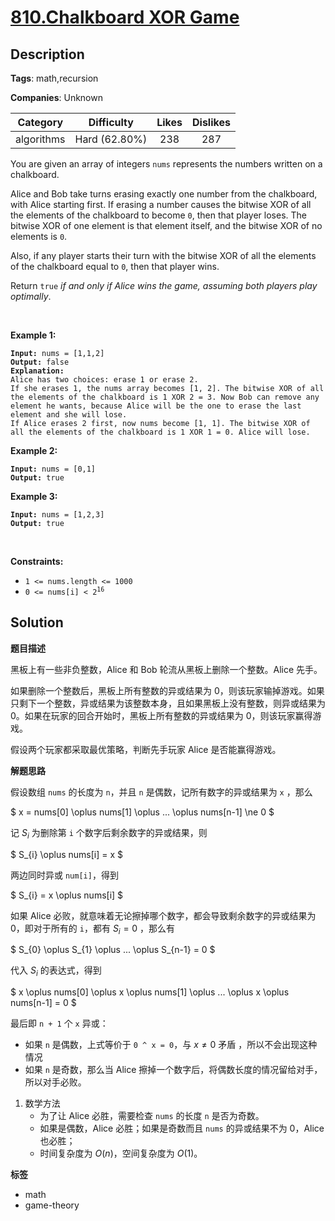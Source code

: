 # [810.Chalkboard XOR Game](https://leetcode.com/problems/chalkboard-xor-game/description/)

## Description

**Tags**: math,recursion

**Companies**: Unknown

|  Category  |  Difficulty   | Likes | Dislikes |
| :--------: | :-----------: | :---: | :------: |
| algorithms | Hard (62.80%) |  238  |   287    |

<p>You are given an array of integers <code>nums</code> represents the numbers written on a chalkboard.</p>
<p>Alice and Bob take turns erasing exactly one number from the chalkboard, with Alice starting first. If erasing a number causes the bitwise XOR of all the elements of the chalkboard to become <code>0</code>, then that player loses. The bitwise XOR of one element is that element itself, and the bitwise XOR of no elements is <code>0</code>.</p>
<p>Also, if any player starts their turn with the bitwise XOR of all the elements of the chalkboard equal to <code>0</code>, then that player wins.</p>
<p>Return <code>true</code> <em>if and only if Alice wins the game, assuming both players play optimally</em>.</p>
<p>&nbsp;</p>
<p><strong class="example">Example 1:</strong></p>
<pre><code><strong>Input:</strong> nums = [1,1,2]
<strong>Output:</strong> false
<strong>Explanation:</strong>
Alice has two choices: erase 1 or erase 2.
If she erases 1, the nums array becomes [1, 2]. The bitwise XOR of all the elements of the chalkboard is 1 XOR 2 = 3. Now Bob can remove any element he wants, because Alice will be the one to erase the last element and she will lose.
If Alice erases 2 first, now nums become [1, 1]. The bitwise XOR of all the elements of the chalkboard is 1 XOR 1 = 0. Alice will lose.</code></pre>
<p><strong class="example">Example 2:</strong></p>
<pre><code><strong>Input:</strong> nums = [0,1]
<strong>Output:</strong> true</code></pre>
<p><strong class="example">Example 3:</strong></p>
<pre><code><strong>Input:</strong> nums = [1,2,3]
<strong>Output:</strong> true</code></pre>
<p>&nbsp;</p>
<p><strong>Constraints:</strong></p>
<ul>
  <li><code>1 &lt;= nums.length &lt;= 1000</code></li>
  <li><code>0 &lt;= nums[i] &lt; 2<sup>16</sup></code></li>
</ul>

## Solution

**题目描述**

黑板上有一些非负整数，Alice 和 Bob 轮流从黑板上删除一个整数。Alice 先手。

如果删除一个整数后，黑板上所有整数的异或结果为 0，则该玩家输掉游戏。如果只剩下一个整数，异或结果为该整数本身，且如果黑板上没有整数，则异或结果为 0。如果在玩家的回合开始时，黑板上所有整数的异或结果为 0，则该玩家赢得游戏。

假设两个玩家都采取最优策略，判断先手玩家 Alice 是否能赢得游戏。

**解题思路**

假设数组 `nums` 的长度为 `n`，并且 `n` 是偶数，记所有数字的异或结果为 `x` ，那么

$
x = nums[0] \oplus nums[1] \oplus ... \oplus nums[n-1] \ne 0
$

记 $S_{i}$ 为删除第 `i` 个数字后剩余数字的异或结果，则

$
S_{i} \oplus nums[i] = x
$

两边同时异或 `num[i]`，得到

$
S_{i} = x \oplus nums[i]
$

如果 Alice 必败，就意味着无论擦掉哪个数字，都会导致剩余数字的异或结果为 0，即对于所有的 `i`，都有 $S_{i} = 0$ ，那么有

$
S_{0} \oplus S_{1} \oplus ... \oplus S_{n-1} = 0
$

代入 $S_{i}$ 的表达式，得到

$
x \oplus nums[0] \oplus x \oplus nums[1] \oplus ... \oplus x \oplus nums[n-1] = 0
$

最后即 `n + 1` 个 `x` 异或：

- 如果 `n` 是偶数，上式等价于 `0 ^ x = 0`，与 $x \neq 0$ 矛盾 ，所以不会出现这种情况
- 如果 `n` 是奇数，那么当 Alice 擦掉一个数字后，将偶数长度的情况留给对手，所以对手必败。

1. 数学方法
   - 为了让 Alice 必胜，需要检查 `nums` 的长度 `n` 是否为奇数。
   - 如果是偶数，Alice 必胜；如果是奇数而且 `nums` 的异或结果不为 0，Alice 也必胜；
   - 时间复杂度为 $O(n)$，空间复杂度为 $O(1)$。

**标签**

- math
- game-theory
